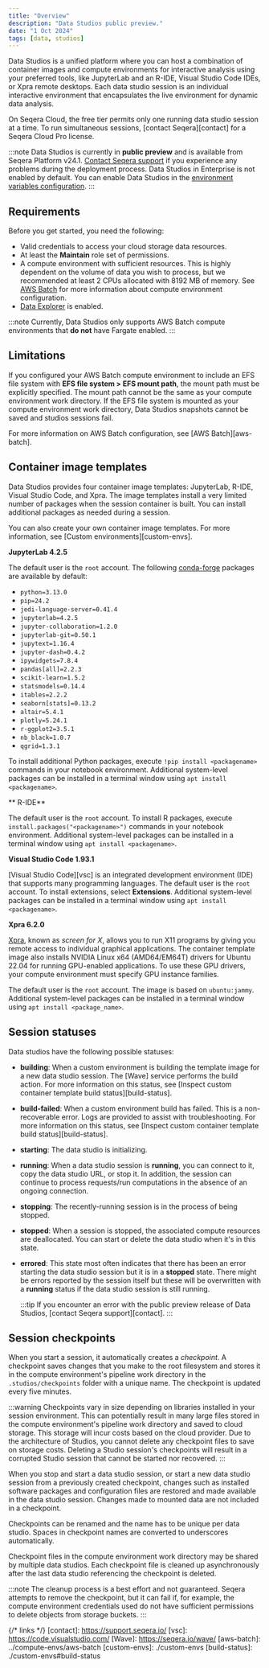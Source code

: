 ```yaml
---
title: "Overview"
description: "Data Studios public preview."
date: "1 Oct 2024"
tags: [data, studios]
---
```


Data Studios is a unified platform where you can host a combination of container images and compute environments for interactive analysis using your preferred tools, like JupyterLab and an R-IDE, Visual Studio Code IDEs, or Xpra remote desktops. Each data studio session is an individual interactive environment that encapsulates the live environment for dynamic data analysis.

On Seqera Cloud, the free tier permits only one running data studio session at a time. To run simultaneous sessions, [contact Seqera][contact] for a Seqera Cloud Pro license.

:::note
Data Studios is currently in **public preview** and is available from Seqera Platform v24.1. [Contact Seqera support](https://support.seqera.io) if you experience any problems during the deployment process. Data Studios in Enterprise is not enabled by default. You can enable Data Studios in the [environment variables configuration](../enterprise/data-studios).
:::

## Requirements

Before you get started, you need the following:

- Valid credentials to access your cloud storage data resources.
- At least the **Maintain** role set of permissions.
- A compute environment with sufficient resources. This is highly dependent on the volume of data you wish to process, but we recommended at least 2 CPUs allocated with 8192 MB of memory. See [AWS Batch](../compute-envs/aws-batch) for more information about compute environment configuration.
- [Data Explorer](../data/data-explorer) is enabled.

:::note
Currently, Data Studios only supports AWS Batch compute environments that **do not** have Fargate enabled.
:::

## Limitations

If you configured your AWS Batch compute environment to include an EFS file system with **EFS file system > EFS mount path**, the mount path must be explicitly specified. The mount path cannot be the same as your compute environment work directory. If the EFS file system is mounted as your compute environment work directory, Data Studios snapshots cannot be saved and studios sessions fail.

For more information on AWS Batch configuration, see [AWS Batch][aws-batch].

## Container image templates

Data Studios provides four container image templates: JupyterLab, R-IDE, Visual Studio Code, and Xpra. The image templates install a very limited number of packages when the session container is built. You can install additional packages as needed during a session.

You can also create your own container image templates. For more information, see [Custom environments][custom-envs].

**JupyterLab 4.2.5**

The default user is the `root` account. The following [conda-forge](https://conda-forge.org/) packages are available by default:

- `python=3.13.0`
- `pip=24.2`
- `jedi-language-server=0.41.4`
- `jupyterlab=4.2.5`
- `jupyter-collaboration=1.2.0`
- `jupyterlab-git=0.50.1`
- `jupytext=1.16.4`
- `jupyter-dash=0.4.2`
- `ipywidgets=7.8.4`
- `pandas[all]=2.2.3`
- `scikit-learn=1.5.2`
- `statsmodels=0.14.4`
- `itables=2.2.2`
- `seaborn[stats]=0.13.2`
- `altair=5.4.1`
- `plotly=5.24.1`
- `r-ggplot2=3.5.1`
- `nb_black=1.0.7`
- `qgrid=1.3.1`

To install additional Python packages, execute `!pip install <packagename>` commands in your notebook environment. Additional system-level packages can be installed in a terminal window using `apt install <packagename>`.

** R-IDE**

The default user is the `root` account. To install R packages, execute `install.packages("<packagename>")` commands in your notebook environment. Additional system-level packages can be installed in a terminal window using `apt install <packagename>`.

**Visual Studio Code 1.93.1**

[Visual Studio Code][vsc] is an integrated development environment (IDE) that supports many programming languages. The default user is the `root` account. To install extensions, select **Extensions**. Additional system-level packages can be installed in a terminal window using `apt install <packagename>`.

**Xpra 6.2.0**

[Xpra](https://github.com/Xpra-org/xpra), known as _screen for X_, allows you to run X11 programs by giving you remote access to individual graphical applications. The container template image also installs NVIDIA Linux x64 (AMD64/EM64T) drivers for Ubuntu 22.04 for running GPU-enabled applications. To use these GPU drivers, your compute environment must specify GPU instance families.

The default user is the `root` account. The image is based on `ubuntu:jammy`. Additional system-level packages can be installed in a terminal window using `apt install <package_name>`.

## Session statuses

Data studios have the following possible statuses:

- **building**: When a custom environment is building the template image for a new data studio session. The [Wave] service performs the build action. For more information on this status, see [Inspect custom container template build status][build-status].
- **build-failed**:  When a custom environment build has failed. This is a non-recoverable error. Logs are provided to assist with troubleshooting. For more information on this status, see [Inspect custom container template build status][build-status].
- **starting**: The data studio is initializing.
- **running**: When a data studio session is **running**, you can connect to it, copy the data studio URL, or stop it. In addition, the session can continue to process requests/run computations in the absence of an ongoing connection.
- **stopping**: The recently-running session is in the process of being stopped.
- **stopped**: When a session is stopped, the associated compute resources are deallocated. You can start or delete the data studio when it's in this state.
- **errored**: This state most often indicates that there has been an error starting the data studio session but it is in a **stopped** state. There might be errors reported by the session itself but these will be overwritten with a **running** status if the data studio session is still running.

  :::tip
  If you encounter an error with the public preview release of Data Studios, [contact Seqera support][contact].
  :::

## Session checkpoints

When you start a session, it automatically creates a *checkpoint*. A checkpoint saves changes that you make to the root filesystem and stores it in the compute environment's pipeline work directory in the `.studios/checkpoints` folder with a unique name. The checkpoint is updated every five minutes.

:::warning
Checkpoints vary in size depending on libraries installed in your session environment. This can potentially result in many large files stored in the compute environment's pipeline work directory and saved to cloud storage. This storage will incur costs based on the cloud provider. Due to the architecture of Studios, you cannot delete any checkpoint files to save on storage costs. Deleting a Studio session's checkpoints will result in a corrupted Studio session that cannot be started nor recovered.
:::

When you stop and start a data studio session, or start a new data studio session from a previously created checkpoint, changes such as installed software packages and configuration files are restored and made available in the data studio session. Changes made to mounted data are not included in a checkpoint.

Checkpoints can be renamed and the name has to be unique per data studio. Spaces in checkpoint names are converted to underscores automatically.

Checkpoint files in the compute environment work directory may be shared by multiple data studios. Each checkpoint file is cleaned up asynchronously after the last data studio referencing the checkpoint is deleted.

:::note
The cleanup process is a best effort and not guaranteed. Seqera attempts to remove the checkpoint, but it can fail if, for example, the compute environment credentials used do not have sufficient permissions to delete objects from storage buckets.
:::


{/* links */}
[contact]: https://support.seqera.io/
[vsc]: https://code.visualstudio.com/
[Wave]: https://seqera.io/wave/
[aws-batch]: ../compute-envs/aws-batch
[custom-envs]: ./custom-envs
[build-status]: ./custom-envs#build-status